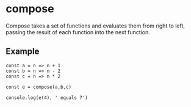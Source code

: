 # compose

Compose takes a set of functions and evaluates them
from right to left, passing the result of each function
into the next function.

## Example

```
const a = n => n + 1
const b = n => n - 2
const c = n => n * 2

const e = compose(a,b,c)

console.log(e(4), ' equals 7')

```
